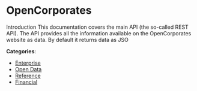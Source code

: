 # OpenCorporates


Introduction This documentation covers the main API (the so-called REST API).  The API provides all the information available on the OpenCorporates website as data. By default it returns data as JSO



**Categories**:
- [Enterprise](https://github.com/apis-list/apis-list#enterprise)
- [Open Data](https://github.com/apis-list/apis-list#open-data)
- [Reference](https://github.com/apis-list/apis-list#reference)
- [Financial](https://github.com/apis-list/apis-list#financial)








